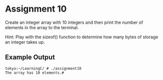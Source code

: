 # Assignment 10
Create an integer array with 10 integers and then print the number of elements in the array to the terminal.

Hint: Play with the sizeof() function to determine how many bytes of storage an integer takes up.

## Example Output

```
tokyo:~/LearningC/ # ./assignment10                                 
The array has 10 elements.#   
```
